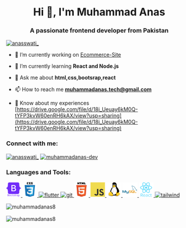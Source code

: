 <h1 align="center">Hi 👋, I'm Muhammad Anas</h1>
<h3 align="center">A passionate frontend developer from Pakistan</h3>

<p align="left"> <a href="https://twitter.com/anasswati_" target="blank"><img src="https://img.shields.io/twitter/follow/anasswati_?logo=twitter&style=for-the-badge" alt="anasswati_" /></a> </p>

- 🔭 I’m currently working on [Ecommerce-Site](https://github.com/MuhammadAnas8/Ecommerce-Site)

- 🌱 I’m currently learning **React and Node.js**

- 💬 Ask me about **html,css,bootsrap,react**

- 📫 How to reach me **muhammadanas.tech@gmail.com**

- 📄 Know about my experiences [https://drive.google.com/file/d/18i_Ueuay6kM0Q-tYFP3kvW60enRH6kAX/view?usp=sharing](https://drive.google.com/file/d/18i_Ueuay6kM0Q-tYFP3kvW60enRH6kAX/view?usp=sharing)

<h3 align="left">Connect with me:</h3>
<p align="left">
<a href="https://twitter.com/anasswati_" target="blank"><img align="center" src="https://raw.githubusercontent.com/rahuldkjain/github-profile-readme-generator/master/src/images/icons/Social/twitter.svg" alt="anasswati_" height="30" width="40" /></a>
<a href="https://linkedin.com/in/muhammadanas-dev" target="blank"><img align="center" src="https://raw.githubusercontent.com/rahuldkjain/github-profile-readme-generator/master/src/images/icons/Social/linked-in-alt.svg" alt="muhammadanas-dev" height="30" width="40" /></a>
</p>

<h3 align="left">Languages and Tools:</h3>
<p align="left"> <a href="https://getbootstrap.com" target="_blank" rel="noreferrer"> <img src="https://raw.githubusercontent.com/devicons/devicon/master/icons/bootstrap/bootstrap-plain-wordmark.svg" alt="bootstrap" width="40" height="40"/> </a> <a href="https://www.w3schools.com/css/" target="_blank" rel="noreferrer"> <img src="https://raw.githubusercontent.com/devicons/devicon/master/icons/css3/css3-original-wordmark.svg" alt="css3" width="40" height="40"/> </a> <a href="https://flutter.dev" target="_blank" rel="noreferrer"> <img src="https://www.vectorlogo.zone/logos/flutterio/flutterio-icon.svg" alt="flutter" width="40" height="40"/> </a> <a href="https://git-scm.com/" target="_blank" rel="noreferrer"> <img src="https://www.vectorlogo.zone/logos/git-scm/git-scm-icon.svg" alt="git" width="40" height="40"/> </a> <a href="https://www.w3.org/html/" target="_blank" rel="noreferrer"> <img src="https://raw.githubusercontent.com/devicons/devicon/master/icons/html5/html5-original-wordmark.svg" alt="html5" width="40" height="40"/> </a> <a href="https://developer.mozilla.org/en-US/docs/Web/JavaScript" target="_blank" rel="noreferrer"> <img src="https://raw.githubusercontent.com/devicons/devicon/master/icons/javascript/javascript-original.svg" alt="javascript" width="40" height="40"/> </a> <a href="https://www.linux.org/" target="_blank" rel="noreferrer"> <img src="https://raw.githubusercontent.com/devicons/devicon/master/icons/linux/linux-original.svg" alt="linux" width="40" height="40"/> </a> <a href="https://www.mysql.com/" target="_blank" rel="noreferrer"> <img src="https://raw.githubusercontent.com/devicons/devicon/master/icons/mysql/mysql-original-wordmark.svg" alt="mysql" width="40" height="40"/> </a> <a href="https://reactjs.org/" target="_blank" rel="noreferrer"> <img src="https://raw.githubusercontent.com/devicons/devicon/master/icons/react/react-original-wordmark.svg" alt="react" width="40" height="40"/> </a> <a href="https://tailwindcss.com/" target="_blank" rel="noreferrer"> <img src="https://www.vectorlogo.zone/logos/tailwindcss/tailwindcss-icon.svg" alt="tailwind" width="40" height="40"/> </a> </p>

<p><img align="center" src="https://github-readme-stats.vercel.app/api/top-langs?username=muhammadanas8&show_icons=true&locale=en&layout=compact" alt="muhammadanas8" /></p>

<p><img align="center" src="https://github-readme-streak-stats.herokuapp.com/?user=muhammadanas8&" alt="muhammadanas8" /></p>
